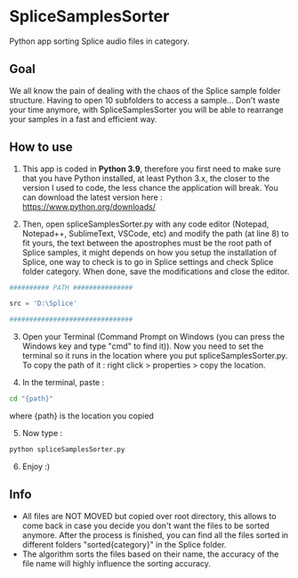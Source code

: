 # SpliceSamplesSorter
Python app sorting Splice audio files in category.

## Goal
We all know the pain of dealing with the chaos of the Splice sample folder structure. Having to open 10 subfolders to access a sample...
Don't waste your time anymore, with SpliceSamplesSorter you will be able to rearrange your samples in a fast and efficient way.

## How to use
1. This app is coded in **Python 3.9**, therefore you first need to make sure that you have Python installed, at least Python 3.x, the closer to the version I used to code, the less chance the application will break.
You can download the latest version here : https://www.python.org/downloads/

2. Then, open spliceSamplesSorter.py with any code editor (Notepad, Notepad++, SublimeText, VSCode, etc) and modify the path (at line 8) to fit yours, the text between the apostrophes must be the root path of Splice samples, it might depends on how you setup the installation of Splice, one way to check is to go in Splice settings and check Splice folder category. When done, save the modifications and close the editor.
```python
########## PATH ###############

src = 'D:\Splice'

###############################
```

3. Open your Terminal (Command Prompt on Windows (you can press the Windows key and type "cmd" to find it)). Now you need to set the terminal so it runs in the location where you put spliceSamplesSorter.py. To copy the path of it : right click > properties > copy the location.

4. In the terminal, paste :
```bash
cd "{path}"
```
where {path} is the location you copied

5. Now type :
```bash
python spliceSamplesSorter.py
```

6. Enjoy :)

## Info
* All files are NOT MOVED but copied over root directory, this allows to come back in case you decide you don't want the files to be sorted anymore. After the process is finished, you can find all the files sorted in different folders "sorted{category}" in the Splice folder.
* The algorithm sorts the files based on their name, the accuracy of the file name will highly influence the sorting accuracy.
